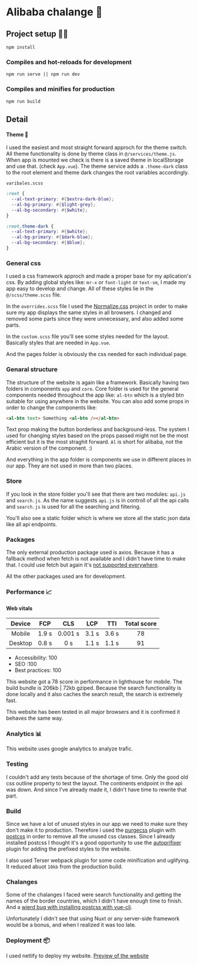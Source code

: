 # Alibaba chalange 🚀

## Project setup 👨‍💻

```
npm install
```

### Compiles and hot-reloads for development

```
npm run serve || npm run dev
```

### Compiles and minifies for production

```
npm run build
```

## Detail

#### Theme 🎨

I used the easiest and most straight forward approch for the theme switch.
All theme functionality is done by theme class in `@/services/theme.js`.
When app is mounted we check is there is a saved theme in localStorage and use that. (check `App.vue`).
The theme service adds a `.theme-dark` class to the root element and theme dark changes the root variables accordingly.

`varibales.scss`

```scss
:root {
  --al-text-primary: #{$extra-dark-blue};
  --al-bg-primary: #{$light-grey};
  --al-bg-secondary: #{$white};
}

:root.theme-dark {
  --al-text-primary: #{$white};
  --al-bg-primary: #{$dark-blue};
  --al-bg-secondary: #{$blue};
}
```

### General css

I used a css framework approch and made a proper base for my aplication's css. By adding global styles like: `mr-x` or `font-light` or `text-sm`, I made my app easy to develop and change. All of these styles lie in the `@/scss/theme.scss` file.

In the `overrides.scss` file I used the [Normalize.css](https://github.com/necolas/normalize.css/) project in order to make sure my app displays the same styles in all browsers. I changed and removed some parts since they were unnecessary, and also added some parts.

In the `custom.scss` file you'll see some styles needed for the layout. Basically styles that are needed in `App.vue`.

And the pages folder is obviously the css needed for each individual page.

### Genaral structure

The structure of the website is again like a framework. Basically having two folders in components `app` and `core`. Core folder is used for the general components needed throughout the app like: `al-btn` which is a styled btn suitable for using anywhere in the website. You can also add some props in order to change the components like:

```html
<al-btn text> Something <al-btn /></al-btn>
```

Text prop making the button borderless and background-less. The system I used for changing styles based on the props passed might not be the most efficient but it is the most straghit forward.
`Al` is short for alibaba, not the Arabic version of the component. :)

And everything in the app folder is components we use in different places in our app. They are not used in more than two places.

### Store

If you look in the store folder you'll see that there are two modules: `api.js` and `search.js`. As the name suggests `api.js` is in controll of all the api calls and `search.js` is used for all the searching and filtering.

You'll also see a static folder which is where we store all the static json data like all api endpoints.

### Packages

The only external production package used is axios. Because it has a fallback method when fetch is not available and I didn't have time to make that. I could use fetch but again It's [not supported everywhere](https://caniuse.com/fetch).

All the other packages used are for development.

### Performance 📈

#### Web vitals

| Device  |  FCP  |   CLS   |  LCP  |  TTI  | Total score |
| :-----: | :---: | :-----: | :---: | :---: | :---------: |
| Mobile  | 1.9 s | 0.001 s | 3.1 s | 3.6 s |     78      |
| Desktop | 0.8 s |   0 s   | 1.1 s | 1.1 s |     91      |

- Accessibility: 100
- SEO :100
- Best practices: 100

This website got a 78 score in performance in lighthouse for mobile. The build bundle is 206kb | 72kb gziped.
Because the search functionality is done locally and it also caches the search result, the search is extremely fast.

This website has been tested in all major browsers and it is confirmed it behaves the same way.

### Analytics 📊

This website uses google analytics to analyze trafic.

### Testing

I couldn't add any tests because of the shortage of time. Only the good old css outline property to test the layout.
The continents endpoint in the api was down. And since I've already made it, I didn't have time to rewrite that part.

### Build

Since we have a lot of unused styles in our app we need to make sure they don't make it to production. Therefore i used the [purgecss](https://github.com/FullHuman/purgecss) plugin with [postcss](https://github.com/postcss/postcss) in order to remove all the unused css classes. Since I already installed postcss I thought it's a good opportunity to use the [autoprifixer](https://github.com/postcss/autoprefixer) plugin for adding the prefixed styles to the website.

I also used Terser webpack plugin for some code minification and uglifying. It reduced abuot `10kb` from the production build.

### Chalanges

Some of the chalanges I faced were search functionality and getting the names of the border countries, which I didn't have enough time to finish. And a [wierd bug with installing postcss with vue-cli](https://github.com/FullHuman/purgecss/issues/654).

Unfortunately I didn't see that using Nuxt or any server-side framework would be a bonus, and when I realized it was too late.

### Deployment 📦

I used netlify to deploy my website. [Preview of the website](https://determined-joliot-ee81d8.netlify.app/)
